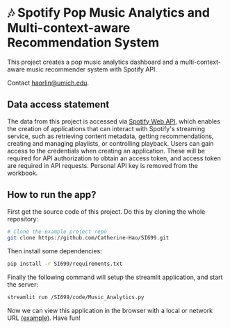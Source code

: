 # 🎶 Spotify Pop Music Analytics and Multi-context-aware Recommendation System

This project creates a pop music analytics dashboard and a multi-context-aware music recommender system with Spotify API. 

Contact haorlin@umich.edu.


Data access statement
---------------
The data from this project is accessed via [Spotify Web API](https://developer.spotify.com/documentation/web-api), which enables the creation of applications that can interact with Spotify's streaming service, such as retrieving content metadata, getting recommendations, creating and managing playlists, or controlling playback. Users can gain access to the credentials when creating an application. These will be required for API authorization to obtain an access token, and access token are required in API requests. Personal API key is removed from the workbook.


How to run the app?
---------------
First get the source code of this project. Do this by cloning the whole repository:

```bash
# Clone the example project repo
git clone https://github.com/Catherine-Hao/SI699.git
```

Then install some dependencies:

```bash
pip install -r SI699/requirements.txt
```

Finally the following command will setup the streamlit application, and start the server:

```bash
streamlit run /SI699/code/Music_Analytics.py
```

Now we can view this application in the browser with a local or network URL [(example)](https://catherine-hao-si699-music-analytics-xw280c.streamlit.app/).
Have fun!


